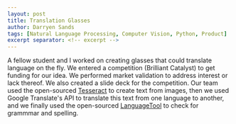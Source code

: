 ```yaml
---
layout: post
title: Translation Glasses
author: Darryen Sands
tags: [Natural Language Processing, Computer Vision, Python, Product]
excerpt separator: <!-- excerpt -->
---
```


A fellow student and I worked on creating glasses that could translate language on the fly. We entered a competition (Brilliant Catalyst) to get funding for our idea. We performed market validation to address interest or lack thereof. We also created a slide deck for the competition. Our team used the open-sourced [Tesseract](https://github.com/tesseract-ocr/tesseract) to create text from images, then we used Google Translate's API to translate this text from one language to another, and we finally used the open-sourced [LanguageTool](https://github.com/languagetool-org/languagetool) to check for grammmar and spelling.

<!-- excerpt -->
